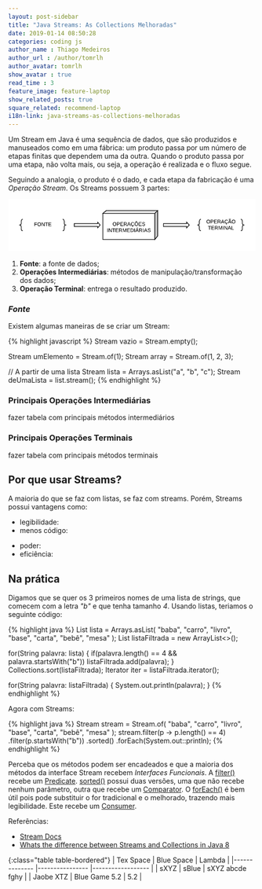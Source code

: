 ```yaml
---
layout: post-sidebar
title: "Java Streams: As Collections Melhoradas"
date: 2019-01-14 08:50:28
categories: coding js
author_name : Thiago Medeiros
author_url : /author/tomrlh
author_avatar: tomrlh
show_avatar : true
read_time : 3
feature_image: feature-laptop
show_related_posts: true
square_related: recommend-laptop
i18n-link: java-streams-as-collections-melhoradas
---
```






Um Stream em Java é uma sequência de dados, que são produzidos e manuseados como em uma fábrica: um produto passa por um número de etapas finitas que dependem uma da outra. Quando o produto passa por uma etapa, não volta mais, ou seja, a operação é realizada e o fluxo segue.

Seguindo a analogia, o produto é o dado, e cada etapa da fabricação é uma _Operação Stream_. Os Streams possuem 3 partes:

![Partes do Stream](/img/post-assets/java-streams-the-improved-collections/stream-parts-pt.png)

<!-- ![The Stream Parts](/img/post-assets/java-streams-the-improved-collections/stream-parts-en.png) -->

1. **Fonte**: a fonte de dados;
2. **Operações Intermediárias**: métodos de manipulação/transformação dos dados;
3. **Operação Terminal**: entrega o resultado produzido.





### _Fonte_

Existem algumas maneiras de se criar um Stream:

{% highlight javascript %}
Stream<String> vazio = Stream.empty();

Stream<Integer> umElemento = Stream.of(1);
Stream<Integer> array = Stream.of(1, 2, 3);

// A partir de uma lista
Stream<String> lista = Arrays.asList("a", "b", "c");
Stream<String> deUmaLista = list.stream();
{% endhighlight %}





### Principais Operações Intermediárias

fazer tabela com principais métodos intermediários





### Principais Operações Terminais

fazer tabela com principais métodos terminais





## Por que usar Streams?

A maioria do que se faz com listas, se faz com streams. Porém, Streams possui vantagens como:

* legibilidade:
* menos código:
- poder:
- eficiência:




## Na prática


Digamos que se quer os 3 primeiros nomes de uma lista de strings, que comecem com a letra _"b"_ e que tenha tamanho _4_. Usando listas, teriamos o seguinte código:

{% highlight java %}
List<String> lista = Arrays.asList(
	"baba", "carro", "livro", "base", "carta", "bebê", "mesa"
);
List<String> listaFiltrada = new ArrayList<>();

for(String palavra: lista) {
	if(palavra.length() == 4 && palavra.startsWith("b"))
	    listaFiltrada.add(palavra);
}
Collections.sort(listaFiltrada);
Iterator<String> iter = listaFiltrada.iterator();

for(String palavra: listaFiltrada) {
	System.out.println(palavra);
}
{% endhighlight %}





Agora com Streams:

{% highlight java %}
Stream<String> stream = Stream.of(
	"baba", "carro", "livro", "base", "carta", "bebê", "mesa"
);
stream.filter(p -> p.length() == 4)
	.filter(p.startsWith("b"))
	.sorted()
	.forEach(System.out::println);
{% endhighlight %}

Perceba que os métodos podem ser encadeados e que a maioria dos métodos da interface Stream 
recebem _Interfaces Funcionais_. A [filter()](https://docs.oracle.com/javase/8/docs/api/java/util/stream/Stream.html#filter-java.util.function.Predicate-) 
recebe um [Predicate](https://docs.oracle.com/javase/8/docs/api/java/util/function/Predicate.html). 
[sorted()](https://docs.oracle.com/javase/8/docs/api/java/util/stream/Stream.html#sorted--) 
possui duas versões, uma que não recebe nenhum parâmetro, outra que recebe um 
[Comparator](https://docs.oracle.com/javase/8/docs/api/java/util/Comparator.html). O
[forEach()](https://docs.oracle.com/javase/8/docs/api/java/util/stream/Stream.html#forEach-java.util.function.Consumer-) é bem útil pois pode substituir o for tradicional e o melhorado, trazendo mais legibilidade. Este recebe um [Consumer](https://docs.oracle.com/javase/8/docs/api/java/util/function/Consumer.html).

Referências:

* [Stream Docs](https://docs.oracle.com/javase/8/docs/api/java/util/stream/Stream.html#filter-java.util.function.Predicate-)
* [Whats the difference between Streams and Collections in Java 8](https://stackoverflow.com/questions/39432699/what-is-the-difference-between-streams-and-collections-in-java-8)


{:class="table table-bordered"}
| Tex Space     | Blue Space        | Lambda            |
|-------------- |----------------   |------------------ |
| sXYZ          | sBlue             | sXYZ abcde fghy   |
| Jaobe XTZ     | Blue Game 5.2     | 5.2               |
